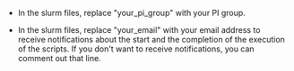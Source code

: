 - In the slurm files, replace "your_pi_group" with your PI group. 

- In the slurm files, replace "your_email" with your email address to receive notifications about the start and the completion of the execution of the scripts. If you don't want to receive notifications, you can comment out that line. 
